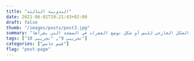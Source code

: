 ```yaml
---
title: "التدوينة الثالثة"
date: 2021-06-01T19:21:43+02:00
draft: false
thumb: "/images/posts/post3.jpg"
summary: "هناك حقيقة مثبتة منذ زمن طويل وهي أن المحتوى المقروء لصفحة ما سيلهي القارئ عن التركيز على الشكل الخارجي للنص أو شكل توضع الفقرات في الصفحة التي يقرأها"
tags: ["تجريبى 9", "تجريبى 10"]
categories: ["قسم خامس"]
flag: "post-page"
---
```


